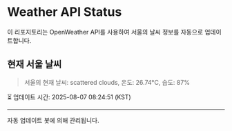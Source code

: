 
# Weather API Status

이 리포지토리는 OpenWeather API를 사용하여 서울의 날씨 정보를 자동으로 업데이트합니다.

## 현재 서울 날씨
> 서울의 현재 날씨: scattered clouds, 온도: 26.74°C, 습도: 87%

⏳ 업데이트 시간: 2025-08-07 08:24:51 (KST)

---
자동 업데이트 봇에 의해 관리됩니다.
